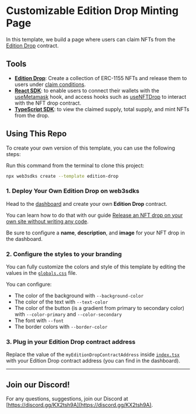 # Customizable Edition Drop Minting Page

In this template, we build a page where users can claim NFTs from the [Edition Drop](https://docs.web3sdks.com/pre-built-contracts/edition-drop) contract.

## Tools

- [**Edition Drop**](https://docs.web3sdks.com/pre-built-contracts/edition-drop): Create a collection of ERC-1155 NFTs and release them to users under [claim conditions](https://docs.web3sdks.com/pre-built-contracts/edition-drop#minting--claiming-nfts).
- [**React SDK**](https://docs.web3sdks.com/react): to enable users to connect their wallets with the [useMetamask](https://docs.web3sdks.com/react/react.usemetamask) hook, and access hooks such as [useNFTDrop](https://docs.web3sdks.com/react/react.usenftdrop) to interact with the NFT drop contract.
- [**TypeScript SDK**](https://docs.web3sdks.com/typescript): to view the claimed supply, total supply, and mint NFTs from the drop.

## Using This Repo

To create your own version of this template, you can use the following steps:

Run this command from the terminal to clone this project:

```bash
npx web3sdks create --template edition-drop
```

### 1. Deploy Your Own Edition Drop on web3sdks

Head to the [dashboard](https://web3sdks.com/dashboard) and create your own **Edition Drop** contract.

You can learn how to do that with our guide [Release an NFT drop on your own site without writing any code](https://docs.web3sdks.com/guides/release-an-nft-drop-with-no-code#create-a-drop-contract).

Be sure to configure a **name**, **description**, and **image** for your NFT drop in the dashboard.

### 2. Configure the styles to your branding

You can fully customize the colors and style of this template by editing the values in the [`globals.css`](/styles/globals.css) file.

You can configure:

- The color of the background with `--background-color`
- The color of the text with `--text-color`
- The color of the button (is a gradient from primary to secondary color) with `--color-primary` and `--color-secondary`
- The font with `--font`
- The border colors with `--border-color`

### 3. Plug in your Edition Drop contract address

Replace the value of the `myEditionDropContractAddress` inside [`index.tsx`](/pages/index.tsx) with your Edition Drop contract address (you can find in the dashboard).

---

## Join our Discord!

For any questions, suggestions, join our Discord at [https://discord.gg/KX2tsh9A](https://discord.gg/KX2tsh9A).
